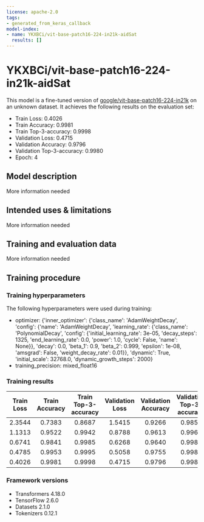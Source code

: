 ```yaml
---
license: apache-2.0
tags:
- generated_from_keras_callback
model-index:
- name: YKXBCi/vit-base-patch16-224-in21k-aidSat
  results: []
---
```


<!-- This model card has been generated automatically according to the information Keras had access to. You should
probably proofread and complete it, then remove this comment. -->

# YKXBCi/vit-base-patch16-224-in21k-aidSat

This model is a fine-tuned version of [google/vit-base-patch16-224-in21k](https://huggingface.co/google/vit-base-patch16-224-in21k) on an unknown dataset.
It achieves the following results on the evaluation set:
- Train Loss: 0.4026
- Train Accuracy: 0.9981
- Train Top-3-accuracy: 0.9998
- Validation Loss: 0.4715
- Validation Accuracy: 0.9796
- Validation Top-3-accuracy: 0.9980
- Epoch: 4

## Model description

More information needed

## Intended uses & limitations

More information needed

## Training and evaluation data

More information needed

## Training procedure

### Training hyperparameters

The following hyperparameters were used during training:
- optimizer: {'inner_optimizer': {'class_name': 'AdamWeightDecay', 'config': {'name': 'AdamWeightDecay', 'learning_rate': {'class_name': 'PolynomialDecay', 'config': {'initial_learning_rate': 3e-05, 'decay_steps': 1325, 'end_learning_rate': 0.0, 'power': 1.0, 'cycle': False, 'name': None}}, 'decay': 0.0, 'beta_1': 0.9, 'beta_2': 0.999, 'epsilon': 1e-08, 'amsgrad': False, 'weight_decay_rate': 0.01}}, 'dynamic': True, 'initial_scale': 32768.0, 'dynamic_growth_steps': 2000}
- training_precision: mixed_float16

### Training results

| Train Loss | Train Accuracy | Train Top-3-accuracy | Validation Loss | Validation Accuracy | Validation Top-3-accuracy | Epoch |
|:----------:|:--------------:|:--------------------:|:---------------:|:-------------------:|:-------------------------:|:-----:|
| 2.3544     | 0.7383         | 0.8687               | 1.5415          | 0.9266              | 0.9857                    | 0     |
| 1.1313     | 0.9522         | 0.9942               | 0.8788          | 0.9613              | 0.9966                    | 1     |
| 0.6741     | 0.9841         | 0.9985               | 0.6268          | 0.9640              | 0.9986                    | 2     |
| 0.4785     | 0.9953         | 0.9995               | 0.5058          | 0.9755              | 0.9980                    | 3     |
| 0.4026     | 0.9981         | 0.9998               | 0.4715          | 0.9796              | 0.9980                    | 4     |


### Framework versions

- Transformers 4.18.0
- TensorFlow 2.6.0
- Datasets 2.1.0
- Tokenizers 0.12.1
